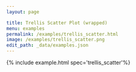 ```yaml
---
layout: page

title: Trellis Scatter Plot (wrapped)
menu: examples
permalink: /examples/trellis_scatter.html
image: /examples/trellis_scatter.png
edit_path: _data/examples.json
---
```




{% include example.html spec='trellis_scatter'%}
